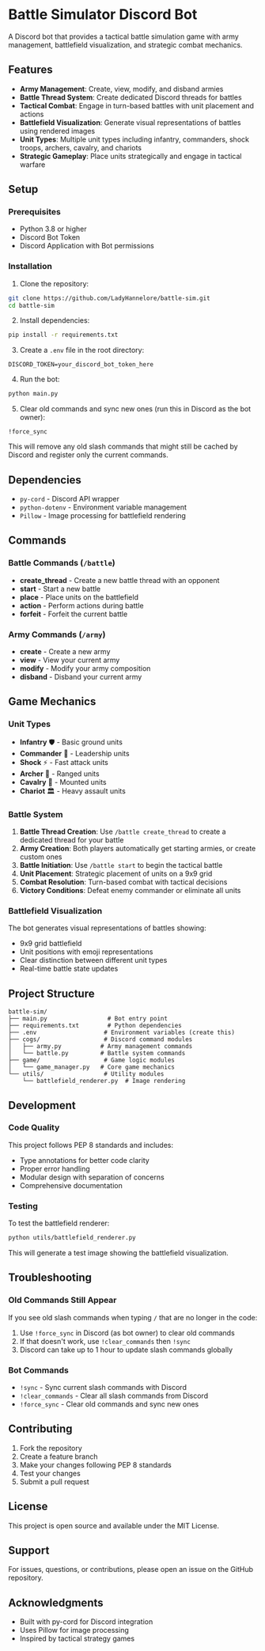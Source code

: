 # Battle Simulator Discord Bot

A Discord bot that provides a tactical battle simulation game with army management, battlefield visualization, and strategic combat mechanics.

## Features

- **Army Management**: Create, view, modify, and disband armies
- **Battle Thread System**: Create dedicated Discord threads for battles
- **Tactical Combat**: Engage in turn-based battles with unit placement and actions
- **Battlefield Visualization**: Generate visual representations of battles using rendered images
- **Unit Types**: Multiple unit types including infantry, commanders, shock troops, archers, cavalry, and chariots
- **Strategic Gameplay**: Place units strategically and engage in tactical warfare

## Setup

### Prerequisites

- Python 3.8 or higher
- Discord Bot Token
- Discord Application with Bot permissions

### Installation

1. Clone the repository:
```bash
git clone https://github.com/LadyHannelore/battle-sim.git
cd battle-sim
```

2. Install dependencies:
```bash
pip install -r requirements.txt
```

3. Create a `.env` file in the root directory:
```env
DISCORD_TOKEN=your_discord_bot_token_here
```

4. Run the bot:
```bash
python main.py
```

5. Clear old commands and sync new ones (run this in Discord as the bot owner):
```
!force_sync
```

This will remove any old slash commands that might still be cached by Discord and register only the current commands.

## Dependencies

- `py-cord` - Discord API wrapper
- `python-dotenv` - Environment variable management
- `Pillow` - Image processing for battlefield rendering

## Commands

### Battle Commands (`/battle`)

- **create_thread** - Create a new battle thread with an opponent
- **start** - Start a new battle
- **place** - Place units on the battlefield
- **action** - Perform actions during battle
- **forfeit** - Forfeit the current battle

### Army Commands (`/army`)

- **create** - Create a new army
- **view** - View your current army
- **modify** - Modify your army composition
- **disband** - Disband your current army

## Game Mechanics

### Unit Types

- **Infantry** 🛡️ - Basic ground units
- **Commander** 👑 - Leadership units
- **Shock** ⚡ - Fast attack units
- **Archer** 🏹 - Ranged units
- **Cavalry** 🐎 - Mounted units
- **Chariot** 🏛️ - Heavy assault units

### Battle System

1. **Battle Thread Creation**: Use `/battle create_thread` to create a dedicated thread for your battle
2. **Army Creation**: Both players automatically get starting armies, or create custom ones
3. **Battle Initiation**: Use `/battle start` to begin the tactical battle
4. **Unit Placement**: Strategic placement of units on a 9x9 grid
5. **Combat Resolution**: Turn-based combat with tactical decisions
6. **Victory Conditions**: Defeat enemy commander or eliminate all units

### Battlefield Visualization

The bot generates visual representations of battles showing:
- 9x9 grid battlefield
- Unit positions with emoji representations
- Clear distinction between different unit types
- Real-time battle state updates

## Project Structure

```
battle-sim/
├── main.py                 # Bot entry point
├── requirements.txt        # Python dependencies
├── .env                   # Environment variables (create this)
├── cogs/                  # Discord command modules
│   ├── army.py           # Army management commands
│   └── battle.py         # Battle system commands
├── game/                  # Game logic modules
│   └── game_manager.py   # Core game mechanics
└── utils/                 # Utility modules
    └── battlefield_renderer.py  # Image rendering
```

## Development

### Code Quality

This project follows PEP 8 standards and includes:
- Type annotations for better code clarity
- Proper error handling
- Modular design with separation of concerns
- Comprehensive documentation

### Testing

To test the battlefield renderer:
```bash
python utils/battlefield_renderer.py
```

This will generate a test image showing the battlefield visualization.

## Troubleshooting

### Old Commands Still Appear
If you see old slash commands when typing `/` that are no longer in the code:

1. Use `!force_sync` in Discord (as bot owner) to clear old commands
2. If that doesn't work, use `!clear_commands` then `!sync`
3. Discord can take up to 1 hour to update slash commands globally

### Bot Commands
- `!sync` - Sync current slash commands with Discord
- `!clear_commands` - Clear all slash commands from Discord
- `!force_sync` - Clear old commands and sync new ones

## Contributing

1. Fork the repository
2. Create a feature branch
3. Make your changes following PEP 8 standards
4. Test your changes
5. Submit a pull request

## License

This project is open source and available under the MIT License.

## Support

For issues, questions, or contributions, please open an issue on the GitHub repository.

## Acknowledgments

- Built with py-cord for Discord integration
- Uses Pillow for image processing
- Inspired by tactical strategy games
